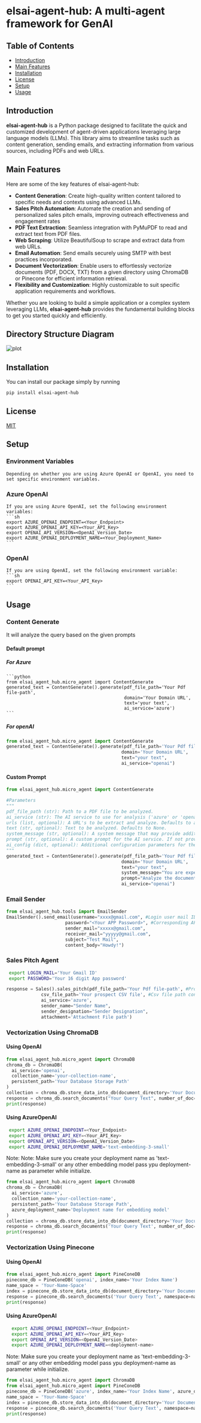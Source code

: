 # elsai-agent-hub: A multi-agent framework for GenAI

## Table of Contents

- [Introduction](#introduction)
- [Main Features](#main-features)
- [Installation](#installation)
- [License](#license)
- [Setup](#setup)
- [Usage](#usage)

## Introduction

**elsai-agent-hub** is a Python package designed to facilitate the quick and 
customized development of agent-driven applications leveraging large language 
models (LLMs). This library aims to streamline tasks such as content generation,
sending emails, and extracting information from various sources, including PDFs 
and web URLs.

## Main Features
Here are some of the key features of elsai-agent-hub:

  - **Content Generation**: Create high-quality written content 
    tailored to specific needs and contexts using advanced LLMs.
  - **Sales Pitch Automation**: Automate the creation and sending of personalized
    sales pitch emails, improving outreach effectiveness and engagement rates
  - **PDF Text Extraction**: Seamless integration with PyMuPDF to read and 
    extract text from PDF files.
  - **Web Scraping**: Utilize BeautifulSoup to scrape and extract data from 
    web URLs.
  - **Email Automation**: Send emails securely using SMTP with best practices 
    incorporated.
  - **Document Vectorization**: Enable users to effortlessly vectorize documents
    (PDF, DOCX, TXT) from a given directory using ChromaDB or Pinecone for 
    efficient information retrieval. 
  - **Flexibility and Customization**: Highly customizable to suit specific 
    application requirements and workflows.

Whether you are looking to build a simple application or a complex system 
leveraging LLMs, **elsai-agent-hub** provides the fundamental building blocks 
to get you started quickly and efficiently.

## Directory Structure Diagram
   ![plot](source/ElsAI_Agent_Hub.png)

## Installation
You can install our package simply by running

    pip install elsai-agent-hub

## License
[MIT](LICENSE)

## Setup
### Environment Variables
    Depending on whether you are using Azure OpenAI or OpenAI, you need to set specific environment variables.

### Azure OpenAI
    If you are using Azure OpenAI, set the following environment variables:
    ```sh
    export AZURE_OPENAI_ENDPOINT=<Your_Endpoint>
    export AZURE_OPENAI_API_KEY=<Your_API_Key>
    export OPENAI_API_VERSION=<OpenAI_Version_Date>
    export AZURE_OPENAI_DEPLOYMENT_NAME=<Your_Deployment_Name>
    ```
### OpenAI
    If you are using OpenAI, set the following environment variable:
    ```sh
    export OPENAI_API_KEY=<Your_API_Key>
    ```

## Usage
   ### Content Generate
   It will analyze the query based on the given prompts
   
   #### Default prompt
    
   ##### For Azure

    ```python
    from elsai_agent_hub.micro_agent import ContentGenerate
    generated_text = ContentGenerate().generate(pdf_file_path='Your Pdf file-path',
                                                domain='Your Domain URL',
                                                text='your text',
                                                ai_service='azure')
    ```
   ##### For openAI

   ```python
   from elsai_agent_hub.micro_agent import ContentGenerate
   generated_text = ContentGenerate().generate(pdf_file_path='Your Pdf file-path',
                                              domain='Your Domain URL',
                                              text="your text",
                                              ai_service="openai")
   ```

   #### Custom Prompt

   ```python
   from elsai_agent_hub.micro_agent import ContentGenerate

   #Parameters
   """
   pdf_file_path (str): Path to a PDF file to be analyzed.
   ai_service (str): The AI service to use for analysis ('azure' or 'openai').
   urls (list, optional): A URL's to be extract and analyze. Defaults to an empty list. Defaults to None.
   text (str, optional): Text to be analyzed. Defaults to None.
   system_message (str, optional): A system message that may provide additional context for the analysis. Defaults to None.
   prompt (str, optional): A custom prompt for the AI service. If not provided, a default prompt will be used. Defaults to None.
   ai_config (dict, optional): Additional configuration parameters for the AI service. Defaults to an empty dictionary.
   """
   generated_text = ContentGenerate().generate(pdf_file_path='Your Pdf file-path',
                                              domain='Your Domain URL',
                                              text="your text",
                                              system_message="You are expert in data analysis"
                                              prompt="Analyze the document and provide tha valuable business insight"
                                              ai_service="openai") 
   ```

   ### Email Sender

   ```python
   from elsai_agent_hub.tools import EmailSender
   EmailSender().send_email(username="xxxx@gmail.com", #Login user mail ID
                         password="<Your APP Password>", #Corresponding APP password for login USER mail
                         sender_mail="xxxxx@gmail.com",
                         receiver_mail="yyyyy@gmail.com",
                         subject="Test Mail",
                         content_body="Howdy!")
   ```

   ### Sales Pitch Agent
   ```sh
    export LOGIN_MAIL='Your Gmail ID'
    export PASSWORD='Your 16 digit App password'
  ```
   ```python
   response = Sales().sales_pitch(pdf_file_path='Your Pdf file-path', #Product Details PDF file path
                csv_file_path='Your prospect CSV file', #Csv file path contains Name, Designation, Mail and Domain, 
                ai_service='azure',
                sender_name="Sender Name",
                sender_designation="Sender Designation",
                attachment='Attachment File path')
  ```

  ### Vectorization Using ChromaDB

  #### Using OpenAI
  ```python
  from elsai_agent_hub.micro_agent import ChromaDB
  chroma_db = ChromaDB(
    ai_service='openai',
    collection_name='your-collection-name',
    persistent_path='Your Database Storage Path'
  )
  collection = chroma_db.store_data_into_db(document_directory='Your Document Directory Path')
  response = chroma_db.search_documents("Your Query Text", number_of_doc=5)
  print(response)
  ```
  #### Using AzureOpenAI
   ```sh
    export AZURE_OPENAI_ENDPOINT=<Your_Endpoint>
    export AZURE_OPENAI_API_KEY=<Your_API_Key>
    export OPENAI_API_VERSION=<OpenAI_Version_Date>
    export AZURE_OPENAI_DEPLOYMENT_NAME='text-embedding-3-small'
  ```
  Note: Note: Make sure you create your deployment name as 'text-embedding-3-small' or any other embedding model pass ypu deployment-name as parameter while initialize.

  ```python
  from elsai_agent_hub.micro_agent import ChromaDB
  chroma_db = ChromaDB(
    ai_service='azure',
    collection_name='your-collection-name',
    persistent_path='Your Database Storage Path',
    azure_deployment_name='Deployment name for embedding model'
  )
  collection = chroma_db.store_data_into_db(document_directory='Your Document Directory Path')
  response = chroma_db.search_documents('Your Query Text', number_of_doc=5)
  print(response)
  ```

  ### Vectorization Using Pinecone

  #### Using OpenAI
  ```python
  from elsai_agent_hub.micro_agent import PineConeDB
  pinecone_db = PineConeDB('openai', index_name='Your Index Name')
  name_space = 'Your-Name-Space'
  index = pinecone_db.store_data_into_db(document_directory='Your Document Directory Path', name_space=name_space)
  response = pinecone_db.search_documents('Your Query Text', namespace=name_space)
  print(response)
  
  ```
  #### Using AzureOpenAI
  ```sh
    export AZURE_OPENAI_ENDPOINT=<Your_Endpoint>
    export AZURE_OPENAI_API_KEY=<Your_API_Key>
    export OPENAI_API_VERSION=<OpenAI_Version_Date>
    export AZURE_OPENAI_DEPLOYMENT_NAME=<deployment-name>
  ```
  Note: Make sure you create your deployment name as 'text-embedding-3-small' or any other embedding model pass ypu deployment-name as parameter while initialize.

  ```python
  from elsai_agent_hub.micro_agent import ChromaDB
  from elsai_agent_hub.micro_agent import PineConeDB
  pinecone_db = PineConeDB('azure', index_name='Your Index Name', azure_deployment_name='Deployment name for embedding model')
  name_space = 'Your-Name-Space'
  index = pinecone_db.store_data_into_db(document_directory='Your Document Directory Path', name_space=name_space)
  response = pinecone_db.search_documents('Your Query Text', namespace=name_space)
  print(response)
  ```